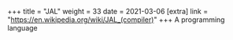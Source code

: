 +++
title = "JAL"
weight = 33
date = 2021-03-06
[extra]
link = "https://en.wikipedia.org/wiki/JAL_(compiler)"
+++
A programming language

